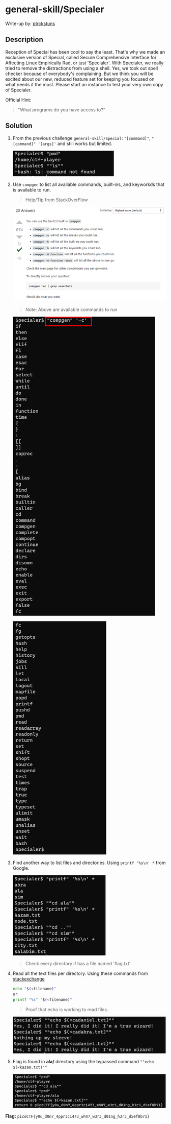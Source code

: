# general-skill/Specialer
Write-up by: [ptrckstuns](https://github.com/ptrckstuns)

## Description
Reception of Special has been cool to say the least. That's why we made an exclusive version of Special, called Secure Comprehensive Interface for Affecting Linux Empirically Rad, or just 'Specialer'. With Specialer, we really tried to remove the distractions from using a shell. Yes, we took out spell checker because of everybody's complaining. But we think you will be excited about our new, reduced feature set for keeping you focused on what needs it the most. Please start an instance to test your very own copy of Specialer.

Official Hint:
> "What programs do you have access to?"

## Solution
1. From the previous challenge `general-skill/Special`: `"[command]"`, `"[command]" '[args]'` and  still works but limited.
    
    ![](/attachments/specialer1.png)

2. Use `compgen` to list all available commands, built-ins, and keyworkds that is available to run.
    > Help/Tip from StackOverFlow

    ![](/attachments/specialer2.png)

    > Note: Above are available commands to run 

    ![](/attachments/specialer3.png)

    ![](/attachments/specialer4.png)

3. Find another way to list files and directories. Using `printf '%s\n' *` from Google.
    
    ![](/attachments/specialer5.png)
    > Check every directory if has a file named 'flag.txt'

4. Read all the text files per directory. Using these commands from [stackexchange](https://unix.stackexchange.com/questions/86321/how-can-i-display-the-contents-of-a-text-file-on-the-command-line)
    
    ```sh
    echo "$(<filename)"
    or
    printf "%s" "$(<filename)"
    ```
    > Proof that echo is working to read files.

    ![](/attachments/specialer6.png)


5. Flag is found in **ala/** directory using the bypassed command `""echo $(<kazam.txt)""`

    ![](/attachments/specialer7.png)


**Flag:** `picoCTF{y0u_d0n7_4ppr3c1473_wh47_w3r3_d01ng_h3r3_d5ef8b71}`
